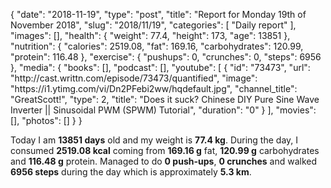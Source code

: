 {
    "date": "2018-11-19",
    "type": "post",
    "title": "Report for Monday 19th of November 2018",
    "slug": "2018\/11\/19",
    "categories": [
        "Daily report"
    ],
    "images": [],
    "health": {
        "weight": 77.4,
        "height": 173,
        "age": 13851
    },
    "nutrition": {
        "calories": 2519.08,
        "fat": 169.16,
        "carbohydrates": 120.99,
        "protein": 116.48
    },
    "exercise": {
        "pushups": 0,
        "crunches": 0,
        "steps": 6956
    },
    "media": {
        "books": [],
        "podcast": [],
        "youtube": [
            {
                "id": "73473",
                "url": "http:\/\/cast.writtn.com\/episode\/73473\/quantified",
                "image": "https:\/\/i1.ytimg.com\/vi\/Dn2PFebi2ww\/hqdefault.jpg",
                "channel_title": "GreatScott!",
                "type": 2,
                "title": "Does it suck? Chinese DIY Pure Sine Wave Inverter || Sinusoidal PWM (SPWM) Tutorial",
                "duration": "0"
            }
        ],
        "movies": [],
        "photos": []
    }
}

Today I am <strong>13851 days</strong> old and my weight is <strong>77.4 kg</strong>. During the day, I consumed <strong>2519.08 kcal</strong> coming from <strong>169.16 g</strong> fat, <strong>120.99 g</strong> carbohydrates and <strong>116.48 g</strong> protein. Managed to do <strong>0 push-ups</strong>, <strong>0 crunches</strong> and walked <strong>6956 steps</strong> during the day which is approximately <strong>5.3 km</strong>.